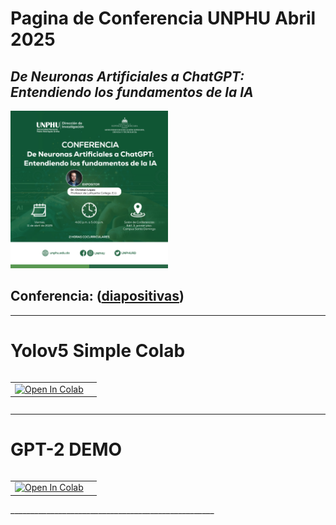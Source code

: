 # Pagina de Conferencia UNPHU Abril 2025
## *De Neuronas Artificiales a ChatGPT: Entendiendo los fundamentos de la IA*

<div class="figure">
<img src="https://github.com/lopezbec/UNPHU_Abril_2025/blob/main/arte.jpg" width="50%"  class="center"/>
</div>



## Conferencia: ([diapositivas](https://github.com/lopezbec/UNPHU_Abril_2025/blob/main/Taller%20Python%206_6_23.pdf))
___________________________________________________

# Yolov5 Simple Colab

<table align="left">
  <td>
    <a href="https://colab.research.google.com/github/lopezbec/intro_python_notebooks/blob/main/YOLOv5_Tutorial_simple.ipynb" target="_parent"><img src="https://colab.research.google.com/assets/colab-badge.svg" alt="Open In Colab"/></a>
  </td>
   <td>
  </table>
<br><br></br>

 ___________________________________________________
# GPT-2 DEMO

<table align="left">
  <td>
    <a href="https://colab.research.google.com/github/lopezbec/UNPHU_Abril_2025/blob/main/GPT_2_Demo.ipynb" target="_parent"><img src="https://colab.research.google.com/assets/colab-badge.svg" alt="Open In Colab"/></a>
  </td>
   <td>
  </table>
<br><br></br>
  ___________________________________________________




